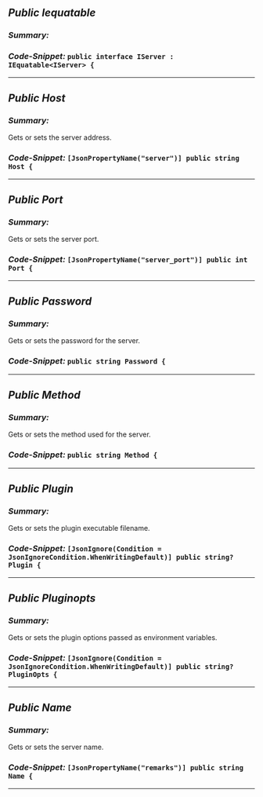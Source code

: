 ## _Public Iequatable<iserver>_

### _Summary:_

### _Code-Snippet:_ ``public interface IServer : IEquatable<IServer> {``

---

## _Public Host_

### _Summary:_

Gets or sets the server address.

### _Code-Snippet:_ ``[JsonPropertyName("server")] public string Host {``

---

## _Public Port_

### _Summary:_

Gets or sets the server port.

### _Code-Snippet:_ ``[JsonPropertyName("server_port")] public int Port {``

---

## _Public Password_

### _Summary:_

Gets or sets the password for the server.

### _Code-Snippet:_ ``public string Password {``

---

## _Public Method_

### _Summary:_

Gets or sets the method used for the server.

### _Code-Snippet:_ ``public string Method {``

---

## _Public Plugin_

### _Summary:_

Gets or sets the plugin executable filename.

### _Code-Snippet:_ ``[JsonIgnore(Condition = JsonIgnoreCondition.WhenWritingDefault)] public string? Plugin {``

---

## _Public Pluginopts_

### _Summary:_

Gets or sets the plugin options passed as environment variables.

### _Code-Snippet:_ ``[JsonIgnore(Condition = JsonIgnoreCondition.WhenWritingDefault)] public string? PluginOpts {``

---

## _Public Name_

### _Summary:_

Gets or sets the server name.

### _Code-Snippet:_ ``[JsonPropertyName("remarks")] public string Name {``

---
